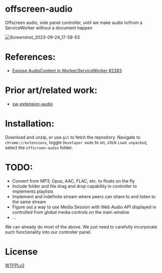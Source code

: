 # offscreen-audio
Offscreen audio, side panel controller, until we make audio in/from a ServiceWorker without a document happen

![Screenshot_2023-09-24_17-58-53](https://github.com/guest271314/offscreen-audio/assets/4174848/9b06e260-0e76-4ca9-8e71-4cc6f596bb78)


# References:

- [Expose AudioContext in Worker/ServiceWorker #2383](https://github.com/WebAudio/web-audio-api/issues/2383)

# Prior art/related work:

- [sw-extension-audio
](https://github.com/guest271314/sw-extension-audio)

# Installation:

Download and unzip, or use `git` to fetch the repository. Navigate to `chrome://extensions`, toggle `Developer mode` to on, click `Load unpacked`, select the `offscreen-audio` folder.

# TODO: 

- Convert from MP3, Opus, AAC, FLAC, etc. to floats on the fly 
- Include folder and file drag and drop capability in controller to implements playlists
- Implement and indefinite stream where peers can share to and listen to the same stream
- Figure out a way to use Media Session with Web Audio API displayed in controlled from global media controls on the main window
- ...

We can already do most of the above. We just need to carefully incorporate such functionality into our controller panel.

# License
[WTFPLv2](http://www.wtfpl.net/about/)
